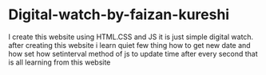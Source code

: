 # Digital-watch-by-faizan-kureshi
I create this website using HTML.CSS and JS it is just simple digital watch. after creating this website i learn quiet few thing how to get new date and how set how setinterval method of js to update time after every second that is all learning from this website
